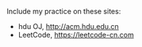 Include my practice on these sites:
- hdu OJ, http://acm.hdu.edu.cn
- LeetCode, https://leetcode-cn.com